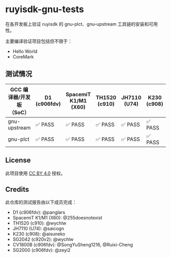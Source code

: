 # ruyisdk-gnu-tests

在各开发板上验证 ruyisdk 的 gnu-plct、gnu-upstream 工具链的安装和可用性。

主要编译验证项目包括但不限于：

- Hello World
- CoreMark

## 测试情况

| GCC 编译器/开发板（SoC） | D1 (c906fdv) | SpacemiT K1/M1 (X60) | TH1520 (c910) | JH7110 (U74) | K230 (c908) | SG2042 (c920v2) | CV1800B (c906fdv) | SG2000 (c906fdv) |
| ------------------------ | ------------ | -------------------- | ------------- | ------------ | ----------- | --------------- | ----------------- | ---------------- |
| gnu-upstream             | ✅ PASS       | ✅ PASS               | ✅ PASS        | ✅ PASS       | ✅ PASS      | ✅ PASS          | ✅ PASS                | ✅ PASS           |
| gnu-plct                 | ✅ PASS       | ✅ PASS               | ✅ PASS        | ✅ PASS       | ✅ PASS      | ✅ PASS          | ✅ PASS               | ✅ PASS           |

## License

此项目使用 [CC BY 4.0](https://creativecommons.org/licenses/by/4.0/) 授权。

## Credits

此仓库的测试报告由以下成员完成：

- D1 (c906fdv): @panglars
- SpacemiT K1/M1 (X60): @255doesnotexist
- TH1520 (c910): @wychlw
- JH7110 (U74): @saicogn
- K230 (c908): @aisuneko
- SG2042 (c920v2): @wychlw
- CV1800B (c906fdv): @SongYuSheng1216, @Ruixi-Cheng
- SG2000 (c906fdv): @zeyi2
